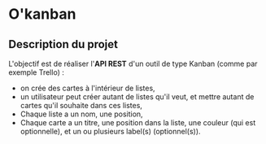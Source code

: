 # O'kanban

## Description du projet

L'objectif est de réaliser l'__API REST__ d'un outil de type Kanban (comme par exemple Trello) :

- on crée des cartes à l'intérieur de listes,
- un utilisateur peut créer autant de listes qu'il veut, et mettre autant de cartes qu'il souhaite dans ces listes,
- Chaque liste a un nom, une position,
- Chaque carte a un titre, une position dans la liste, une couleur (qui est optionnelle), et un ou plusieurs label(s) (optionnel(s)).
